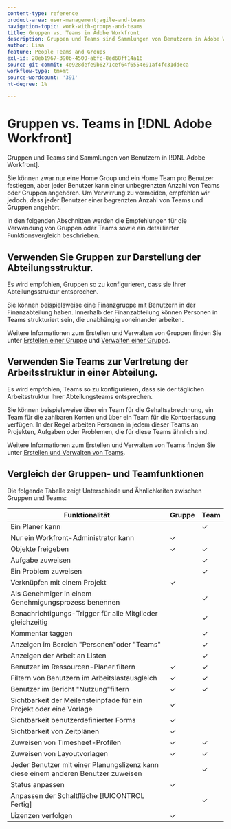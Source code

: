 ```yaml
---
content-type: reference
product-area: user-management;agile-and-teams
navigation-topic: work-with-groups-and-teams
title: Gruppen vs. Teams in Adobe Workfront
description: Gruppen und Teams sind Sammlungen von Benutzern in Adobe Workfront.
author: Lisa
feature: People Teams and Groups
exl-id: 28eb1967-390b-4500-abfc-8ed68ff14a16
source-git-commit: 4e928defe9b6271cef64f6554e91af4fc31ddeca
workflow-type: tm+mt
source-wordcount: '391'
ht-degree: 1%

---
```


# Gruppen vs. Teams in [!DNL Adobe Workfront]

<!-- Audited: 12/2023 -->

Gruppen und Teams sind Sammlungen von Benutzern in [!DNL Adobe Workfront].

Sie können zwar nur eine Home Group und ein Home Team pro Benutzer festlegen, aber jeder Benutzer kann einer unbegrenzten Anzahl von Teams oder Gruppen angehören. Um Verwirrung zu vermeiden, empfehlen wir jedoch, dass jeder Benutzer einer begrenzten Anzahl von Teams und Gruppen angehört.

In den folgenden Abschnitten werden die Empfehlungen für die Verwendung von Gruppen oder Teams sowie ein detaillierter Funktionsvergleich beschrieben.

## Verwenden Sie Gruppen zur Darstellung der Abteilungsstruktur.

Es wird empfohlen, Gruppen so zu konfigurieren, dass sie Ihrer Abteilungsstruktur entsprechen.

Sie können beispielsweise eine Finanzgruppe mit Benutzern in der Finanzabteilung haben. Innerhalb der Finanzabteilung können Personen in Teams strukturiert sein, die unabhängig voneinander arbeiten.

Weitere Informationen zum Erstellen und Verwalten von Gruppen finden Sie unter [Erstellen einer Gruppe](../../administration-and-setup/manage-groups/create-and-manage-groups/create-a-group.md) und [Verwalten einer Gruppe](../../administration-and-setup/manage-groups/create-and-manage-groups/manage-a-group.md).

## Verwenden Sie Teams zur Vertretung der Arbeitsstruktur in einer Abteilung.

Es wird empfohlen, Teams so zu konfigurieren, dass sie der täglichen Arbeitsstruktur Ihrer Abteilungsteams entsprechen.

Sie können beispielsweise über ein Team für die Gehaltsabrechnung, ein Team für die zahlbaren Konten und über ein Team für die Kontoerfassung verfügen. In der Regel arbeiten Personen in jedem dieser Teams an Projekten, Aufgaben oder Problemen, die für diese Teams ähnlich sind.

Weitere Informationen zum Erstellen und Verwalten von Teams finden Sie unter [Erstellen und Verwalten von Teams](../../people-teams-and-groups/create-and-manage-teams/create-and-mange-teams.md).

## Vergleich der Gruppen- und Teamfunktionen

Die folgende Tabelle zeigt Unterschiede und Ähnlichkeiten zwischen Gruppen und Teams:

| **Funktionalität** | **Gruppe** | **Team** |
|---|---|---|
| Ein Planer kann |  | ✓ |
| Nur ein Workfront-Administrator kann | ✓ |  |
| Objekte freigeben | ✓ | ✓ |
| Aufgabe zuweisen |  | ✓ |
| Ein Problem zuweisen |  | ✓ |
| Verknüpfen mit einem Projekt | ✓ |  |
| Als Genehmiger in einem Genehmigungsprozess benennen |  | ✓ |
| Benachrichtigungs-Trigger für alle Mitglieder gleichzeitig |  | ✓ |
| Kommentar taggen |  | ✓ |
| Anzeigen im Bereich &quot;Personen&quot;oder &quot;Teams&quot; |  | ✓ |
| Anzeigen der Arbeit an Listen |  | ✓ |
| Benutzer im Ressourcen-Planer filtern | ✓ | ✓ |
| Filtern von Benutzern im Arbeitslastausgleich | ✓ | ✓ |
| Benutzer im Bericht &quot;Nutzung&quot;filtern | ✓ | ✓ |
| Sichtbarkeit der Meilensteinpfade für ein Projekt oder eine Vorlage | ✓ |  |
| Sichtbarkeit benutzerdefinierter Forms | ✓ |  |
| Sichtbarkeit von Zeitplänen | ✓ |  |
| Zuweisen von Timesheet-Profilen | ✓ | ✓ |
| Zuweisen von Layoutvorlagen | ✓ | ✓ |
| Jeder Benutzer mit einer Planungslizenz kann diese einem anderen Benutzer zuweisen |  | ✓ |
| Status anpassen | ✓ |  |
| Anpassen der Schaltfläche [!UICONTROL Fertig] |  | ✓ |
| Lizenzen verfolgen | ✓ |  |
